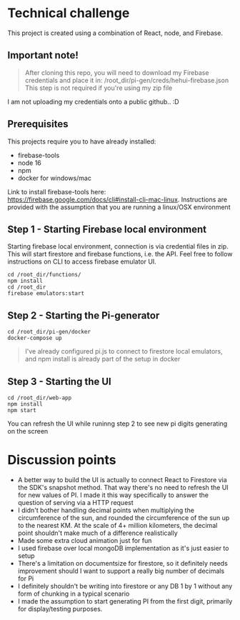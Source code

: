 # Technical challenge

This project is created using a combination of React, node, and Firebase.

## Important note!

> After cloning this repo, you will need to download my Firebase credentials and place it in:
> /root_dir/pi-gen/creds/hehui-firebase.json
> This step is not required if you're using my zip file

I am not uploading my credentials onto a public github.. :D

## Prerequisites
This projects require you to have already installed:
- firebase-tools
- node 16
- npm
- docker for windows/mac

Link to install firebase-tools here: https://firebase.google.com/docs/cli#install-cli-mac-linux. Instructions are provided with the assumption that you are running a linux/OSX environment


## Step 1 - Starting Firebase local environment
Starting firebase local environment, connection is via credential files in zip. This will start firestore and firebase functions, i.e. the API. Feel free to follow instructions on CLI to access firebase emulator UI.
~~~
cd /root_dir/functions/
npm install
cd /root_dir
firebase emulators:start
~~~


## Step 2 - Starting the Pi-generator
~~~
cd /root_dir/pi-gen/docker
docker-compose up 
~~~
> I've already configured pi.js to connect to firestore local emulators, and npm install is already part of the setup in docker


## Step 3 - Starting the UI
~~~
cd /root_dir/web-app
npm install
npm start
~~~
You can refresh the UI while runinng step 2 to see new pi digits generating on the screen


# Discussion points
- A better way to build the UI is actually to connect React to Firestore via the SDK's snapshot method. That way there's no need to refresh the UI for new values of PI. I made it this way specifically to answer the question of serving via a HTTP request
- I didn't bother handling decimal points when multiplying the circumference of the sun, and rounded the circumference of the sun up to the nearest KM. At the scale of 4+ million kilometers, the decimal point shouldn't make much of a difference realistically
- Made some extra cloud animation just for fun
- I used firebase over local mongoDB implementation as it's just easier to setup
- There's a limitation on documentsize for firestore, so it definitely needs improvement should I want to support a really big number of decimals for Pi
- I definitely shouldn't be writing into firestore or any DB 1 by 1 without any form of chunking in a typical scenario
- I made the assumption to start generating PI from the first digit, primarily for display/testing purposes. 
